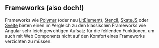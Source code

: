 ## Frameworks (also doch!)

Frameworks wie [Polymer](https://www.polymer-project.org/) (oder neu [LitElement](https://lit-element.polymer-project.org/)), [Stencil](https://stenciljs.com/), [SkateJS](https://skatejs.netlify.com/) oder [Svelte](https://svelte.dev/) bieten einen im Vergleich zu den klassischen Frameworks wie Angular sehr leichtgewichtigen Aufsatz für die fehlenden Funktionen, um auch mit Web Components nicht auf den Komfort eines Frameworks verzichten zu müssen.
